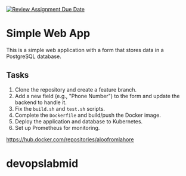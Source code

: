 [![Review Assignment Due Date](https://classroom.github.com/assets/deadline-readme-button-22041afd0340ce965d47ae6ef1cefeee28c7c493a6346c4f15d667ab976d596c.svg)](https://classroom.github.com/a/NwLsRrL2)

# Simple Web App

This is a simple web application with a form that stores data in a PostgreSQL database.

## Tasks
1. Clone the repository and create a feature branch.
2. Add a new field (e.g., "Phone Number") to the form and update the backend to handle it.
3. Fix the `build.sh` and `test.sh` scripts.
4. Complete the `Dockerfile` and build/push the Docker image.
5. Deploy the application and database to Kubernetes.
6. Set up Prometheus for monitoring.


https://hub.docker.com/repositories/aloofromlahore
# devopslabmid
